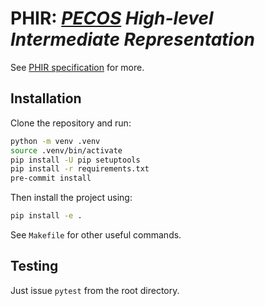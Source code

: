 # PHIR: _[PECOS](https://github.com/PECOS-packages/PECOS) High-level Intermediate Representation_

See [PHIR specification](./phir_spec_qasm.md) for more.

## Installation

Clone the repository and run:

```sh
python -m venv .venv
source .venv/bin/activate
pip install -U pip setuptools
pip install -r requirements.txt
pre-commit install
```

Then install the project using:

```sh
pip install -e .
```

See `Makefile` for other useful commands.

## Testing

Just issue `pytest` from the root directory.

